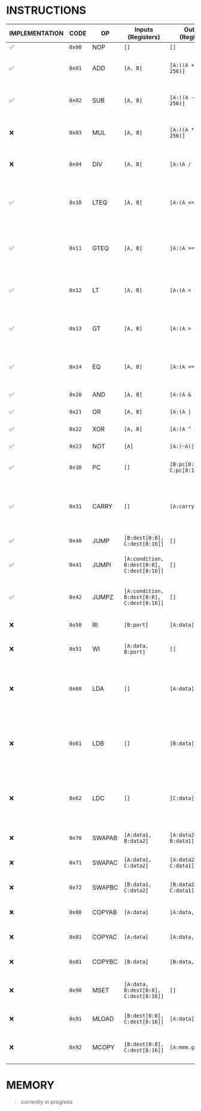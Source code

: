 # INSTRUCTIONS
| IMPLEMENTATION | CODE | OP | Inputs (Registers) | Outputs (Registers) | Description |
|---|---|---|---|---|---|
| ✅ | `0x00` | NOP | `[]` | `[]` | No Operation |
| ✅ | `0x01` | ADD | `[A, B]` | `[A:((A + B) % 256)]` | Performs an addition on `A` and `B`, returns `A + B` |
| ✅ | `0x02` | SUB | `[A, B]` | `[A:((A - B) % 256)]` | Performs a substraction of `A` by `B`, returns `A - B` |
| ❌ | `0x03` | MUL | `[A, B]` | `[A:((A * B) % 256)]` | Performs a multiplication on `A` and `B`, returns `A * B` |
| ❌ | `0x04` | DIV | `[A, B]` | `[A:(A / B)]` | Performs a division on `A` by `B`, returns `A / B` |
| ✅ | `0x10` | LTEQ | `[A, B]` | `[A:(A <= B)]` | Returns `0xFF` if `A` is less than or equal to `B`, `0` otherwise `0x00` |
| ✅ | `0x11` | GTEQ | `[A, B]` | `[A:(A >= B)]` | Returns `0xFF` if `A` is greater than or equal to `B`, `0` otherwise `0x00` |
| ✅ | `0x12` | LT | `[A, B]` | `[A:(A < B)]` | Returns `0xFF` if `A` is greater than `B`, `0` otherwise `0x00` |
| ✅ | `0x13` | GT | `[A, B]` | `[A:(A > B)]` | Returns `0xFF` if `A` is less than `B`, `0` otherwise `0x00` |
| ✅ | `0x14` | EQ | `[A, B]` | `[A:(A == B)]` | Returns `0xFF` if `A` is equal to `B`, `0` otherwise `0x00` |
| ✅ | `0x20` | AND | `[A, B]` | `[A:(A & B)]` | bitwise AND operation |
| ✅ | `0x21` | OR | `[A, B]` | `[A:(A \| B)]` | bitwise OR operation |
| ✅ | `0x22` | XOR | `[A, B]` | `[A:(A ^ B)]` | bitwise XOR operation,  |
| ✅ | `0x23` | NOT | `[A]` | `[A:(~A)]` | bitwise NOT operation |
| ✅ | `0x30` | PC | `[]` | `[B:pc[0:8], C:pc[8:16]]` | Returns the positional counter |
| ✅ | `0x31` | CARRY | `[]` | `[A:carry]` | Returns `0xFF` if the last arithmetic operation had a carry, otherwise `0x00` |
| ✅ | `0x40` | JUMP | `[B:dest[0:8], C:dest[8:16]]` | `[]` | Jumps to `dest` |
| ✅ | `0x41` | JUMPI | `[A:condition, B:dest[0:8], C:dest[8:16]]` | `[]` | Jumps to `dest` if `condition` is equal to `0xFF` |
| ✅ | `0x42` | JUMPZ | `[A:condition, B:dest[0:8], C:dest[8:16]]` | `[]` | Jumps to `dest` if `condition` is equal to `0x00` |
| ❌ | `0x50` | RI | `[B:port]` | `[A:data]` | Read from the I/O port `port` |
| ❌ | `0x51` | WI | `[A:data, B:port]` | `[]` | Write byte `data` to the I/O port `port` |
| ❌ | `0x60` | LDA | `[]` | `[A:data]` | Set register `A` to the next byte of the rom; next op will be interpreted as `NOP` |
| ❌ | `0x61` | LDB | `[]` | `[B:data]` | Set register `B` to the next byte of the rom; next op will be interpreted as `NOP` |
| ❌ | `0x62` | LDC | `[]` | `[C:data]` | Set register `C` to the next byte of the rom; next op will be interpreted as `NOP` |
| ❌ | `0x70` | SWAPAB | `[A:data1, B:data2]` | `[A:data2, B:data1]` | Swap registers `A` and `B` |
| ❌ | `0x71` | SWAPAC | `[A:data1, C:data2]` | `[A:data2, C:data1]` | Swap registers `A` and `C` |
| ❌ | `0x72` | SWAPBC | `[B:data1, C:data2]` | `[B:data2, C:data1]` | Swap registers `B` and `C` |
| ❌ | `0x80` | COPYAB | `[A:data]` | `[A:data, B:data]` | Copy register `A` to register `B` |
| ❌ | `0x81` | COPYAC | `[A:data]` | `[A:data, C:data]` | Copy register `A` to register `C` |
| ❌ | `0x81` | COPYBC | `[B:data]` | `[B:data, C:data]` | Copy register `B` to register `C` |
| ❌ | `0x90` | MSET | `[A:data, B:dest[0:8], C:dest[8:16]]` | `[]` | Write to the memory `data` at position `dest`. |
| ❌ | `0x91` | MLOAD | `[B:dest[0:8], C:dest[8:16]]` | `[A:data]` | Read the memory at position `dest` |
| ❌ | `0x92` | MCOPY | `[B:dest[0:8], C:dest[8:16]]` | `[A:mem.get(dest)]` | Copy 1 byte of memory at `dest` into the register `A`. |

# MEMORY
> currently in progress